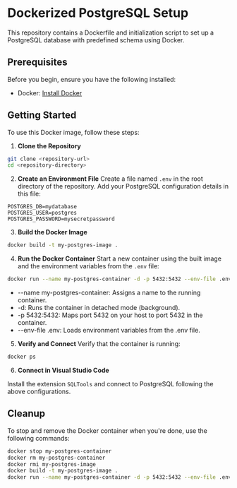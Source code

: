 # Dockerized PostgreSQL Setup

This repository contains a Dockerfile and initialization script to set up a PostgreSQL database with predefined schema using Docker.

## Prerequisites

Before you begin, ensure you have the following installed:

- Docker: [Install Docker](https://www.docker.com/get-started)

## Getting Started

To use this Docker image, follow these steps:

1. **Clone the Repository**
```bash
git clone <repository-url>
cd <repository-directory>
```

2. **Create an Environment File**
Create a file named `.env` in the root directory of the repository. Add your PostgreSQL configuration details in this file:
```text
POSTGRES_DB=mydatabase
POSTGRES_USER=postgres
POSTGRES_PASSWORD=mysecretpassword
```
3. **Build the Docker Image**

```bash
docker build -t my-postgres-image .
```

4. **Run the Docker Container**
Start a new container using the built image and the environment variables from the `.env` file:
```bash
docker run --name my-postgres-container -d -p 5432:5432 --env-file .env my-postgres-image
```
- --name my-postgres-container: Assigns a name to the running container.
- -d: Runs the container in detached mode (background).
- -p 5432:5432: Maps port 5432 on your host to port 5432 in the container.
- --env-file .env: Loads environment variables from the .env file.

5. **Verify and Connect**
Verify that the container is running:
```bash
docker ps
```

6. **Connect in Visual Studio Code**
   
Install the extension `SQLTools` and connect to PostgreSQL following the above configurations.

## Cleanup
To stop and remove the Docker container when you're done, use the following commands:
```bash
docker stop my-postgres-container
docker rm my-postgres-container
docker rmi my-postgres-image
docker build -t my-postgres-image .
docker run --name my-postgres-container -d -p 5432:5432 --env-file .env my-postgres-image
```